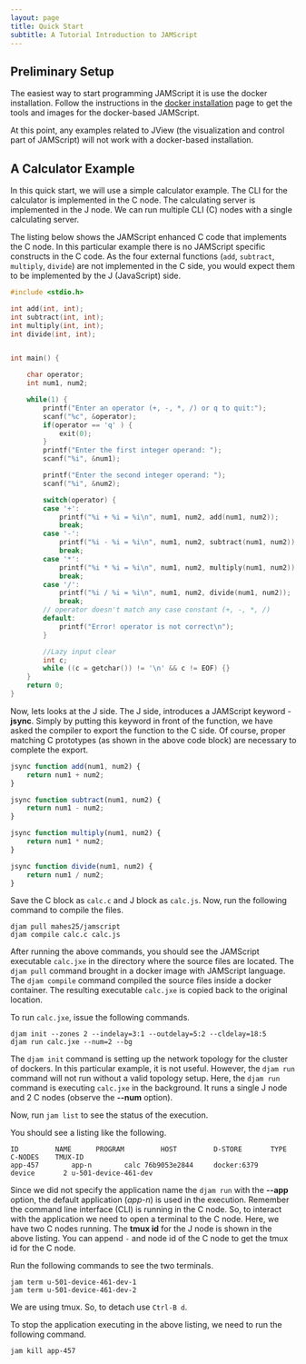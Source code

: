 ```yaml
---
layout: page
title: Quick Start
subtitle: A Tutorial Introduction to JAMScript
---
```


## Preliminary Setup

The easiest way to start programming JAMScript it is use the docker installation.
Follow the instructions in the [docker installation](../docker) page to get the tools and images for the
docker-based JAMScript.

At this point, any examples related to JView (the visualization and control part of JAMScript)
will not work with a docker-based installation.

## A Calculator Example

In this quick start, we will use a simple calculator example. The CLI for the calculator is
implemented in the C node. The calculating server is implemented in the J node. We can run multiple
CLI (C) nodes with a single calculating server.

The listing below shows the JAMScript enhanced C code that implements the C node. In this
particular example there is no JAMScript specific constructs in the C code. As the four external
functions (`add`, `subtract`, `multiply`, `divide`)
are not implemented in the C side, you would expect them to be implemented by the J (JavaScript) side.
```C
#include <stdio.h>

int add(int, int);
int subtract(int, int);
int multiply(int, int);
int divide(int, int);


int main() {

    char operator;
    int num1, num2;

    while(1) {
        printf("Enter an operator (+, -, *, /) or q to quit:");
        scanf("%c", &operator);
        if(operator == 'q' ) {
            exit(0);
        }
        printf("Enter the first integer operand: ");
        scanf("%i", &num1);

        printf("Enter the second integer operand: ");
        scanf("%i", &num2);

        switch(operator) {
        case '+':
            printf("%i + %i = %i\n", num1, num2, add(num1, num2));
            break;
        case '-':
            printf("%i - %i = %i\n", num1, num2, subtract(num1, num2));
            break;
        case '*':
            printf("%i * %i = %i\n", num1, num2, multiply(num1, num2));
            break;
        case '/':
            printf("%i / %i = %i\n", num1, num2, divide(num1, num2));
            break;
        // operator doesn't match any case constant (+, -, *, /)
        default:
            printf("Error! operator is not correct\n");
        }

        //Lazy input clear
        int c;
        while ((c = getchar()) != '\n' && c != EOF) {}
    }
    return 0;
}
```

Now, lets looks at the J side. The J side, introduces a JAMScript keyword - **jsync**. Simply by putting this keyword
in front of the function, we have asked the compiler to export the function to the C side. Of course, proper matching
C prototypes (as shown in the above code block) are necessary to complete the export.
```javascript
jsync function add(num1, num2) {
    return num1 + num2;
}

jsync function subtract(num1, num2) {
    return num1 - num2;
}

jsync function multiply(num1, num2) {
    return num1 * num2;
}

jsync function divide(num1, num2) {
    return num1 / num2;
}
```

Save the C block as `calc.c` and J block as `calc.js`. Now, run the following command to compile the files.
```shell
djam pull mahes25/jamscript
djam compile calc.c calc.js
```

After running the above commands, you should see the JAMScript executable `calc.jxe` in the directory where the
source files are located. The `djam pull` command brought in a docker image with JAMScript language. The `djam compile`
command compiled the source files inside a docker container. The resulting executable `calc.jxe` is copied back to the original
location.

To run `calc.jxe`, issue the following commands.
```shell
djam init --zones 2 --indelay=3:1 --outdelay=5:2 --cldelay=18:5
djam run calc.jxe --num=2 --bg
```

The `djam init` command is setting up the network topology for the cluster of dockers. In this particular example, it is
not useful. However, the `djam run` command will not run without a valid topology setup.
Here, the `djam run` command is executing `calc.jxe` in the background. It runs a single J node and 2 C nodes (observe the **--num** option).

Now, run `jam list` to see the status of the execution.

You should see a listing like the following.
```shell
ID         NAME      PROGRAM         HOST         D-STORE       TYPE C-NODES    TMUX-ID
app-457        app-n        calc 76b9053e2844     docker:6379     device       2 u-501-device-461-dev
```

Since we did not specify the application name the `djam run` with the **--app** option, the default application (*app-n*) is
used in the execution. Remember the command line interface (CLI) is running in the C node. So, to interact with the application
we need to open a terminal to the C node. Here, we have two C nodes running. The **tmux id** for the J node is shown in the
above listing. You can append `-` and node id of the C node to get the tmux id for the C node.

Run the following commands to see the two terminals.
```shell
jam term u-501-device-461-dev-1
jam term u-501-device-461-dev-2
```

We are using tmux. So, to detach use `Ctrl-B d`.

To stop the application executing in the above listing, we need to run the following command.
```shell
jam kill app-457
```
